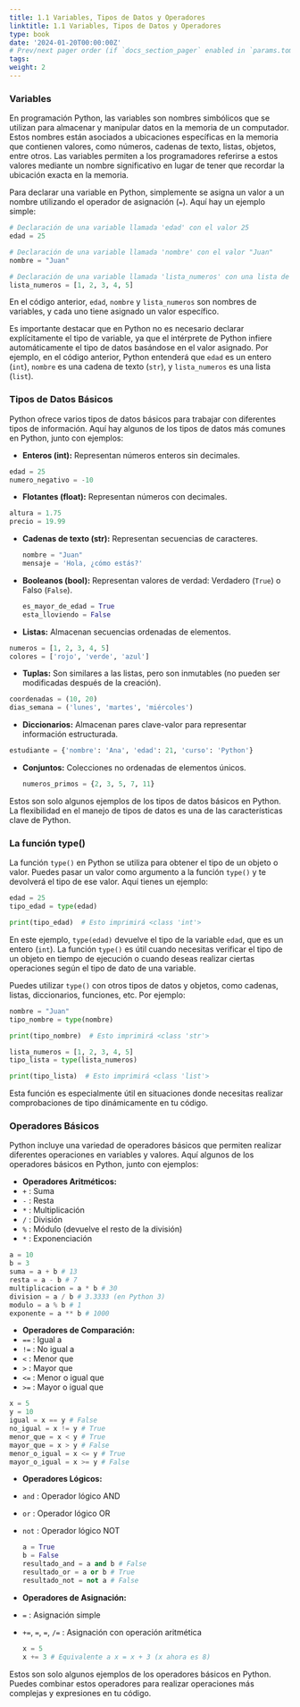 ```yaml
---
title: 1.1 Variables, Tipos de Datos y Operadores
linktitle: 1.1 Variables, Tipos de Datos y Operadores
type: book
date: '2024-01-20T00:00:00Z'
# Prev/next pager order (if `docs_section_pager` enabled in `params.toml`)
tags: 
weight: 2
---
```


### **Variables**

En programación Python, las variables son nombres simbólicos que se utilizan para almacenar y manipular datos en la memoria de un computador. Estos nombres están asociados a ubicaciones específicas en la memoria que contienen valores, como números, cadenas de texto, listas, objetos, entre otros. Las variables permiten a los programadores referirse a estos valores mediante un nombre significativo en lugar de tener que recordar la ubicación exacta en la memoria.

Para declarar una variable en Python, simplemente se asigna un valor a un nombre utilizando el operador de asignación (`=`). Aquí hay un ejemplo simple:

```python
# Declaración de una variable llamada 'edad' con el valor 25
edad = 25

# Declaración de una variable llamada 'nombre' con el valor "Juan"
nombre = "Juan"

# Declaración de una variable llamada 'lista_numeros' con una lista de números
lista_numeros = [1, 2, 3, 4, 5]

```

En el código anterior, `edad`, `nombre` y `lista_numeros` son nombres de variables, y cada uno tiene asignado un valor específico.

Es importante destacar que en Python no es necesario declarar explícitamente el tipo de variable, ya que el intérprete de Python infiere automáticamente el tipo de datos basándose en el valor asignado. Por ejemplo, en el código anterior, Python entenderá que `edad` es un entero (`int`), `nombre` es una cadena de texto (`str`), y `lista_numeros` es una lista (`list`).

### **Tipos de Datos Básicos**

Python ofrece varios tipos de datos básicos para trabajar con diferentes tipos de información. Aquí hay algunos de los tipos de datos más comunes en Python, junto con ejemplos:

- **Enteros (int):**
Representan números enteros sin decimales.

```python
edad = 25
numero_negativo = -10
```

- **Flotantes (float):**
Representan números con decimales.

```python
altura = 1.75
precio = 19.99
```

- **Cadenas de texto (str):**
Representan secuencias de caracteres.

    ```python
    nombre = "Juan"
    mensaje = 'Hola, ¿cómo estás?'
    ```

- **Booleanos (bool):**
Representan valores de verdad: Verdadero (`True`) o Falso (`False`).

    ```python
    es_mayor_de_edad = True
    esta_lloviendo = False
    ```

- **Listas:**
Almacenan secuencias ordenadas de elementos.

```python
numeros = [1, 2, 3, 4, 5]
colores = ['rojo', 'verde', 'azul']
```

- **Tuplas:**
Son similares a las listas, pero son inmutables (no pueden ser modificadas después de la creación).

```python
coordenadas = (10, 20)
dias_semana = ('lunes', 'martes', 'miércoles')
```

- **Diccionarios:**
Almacenan pares clave-valor para representar información estructurada.

```python
estudiante = {'nombre': 'Ana', 'edad': 21, 'curso': 'Python'}
```

- **Conjuntos:**
Colecciones no ordenadas de elementos únicos.

    ```python
    numeros_primos = {2, 3, 5, 7, 11}
    ```

Estos son solo algunos ejemplos de los tipos de datos básicos en Python. La flexibilidad en el manejo de tipos de datos es una de las características clave de Python.

### **La función type()**

La función `type()` en Python se utiliza para obtener el tipo de un objeto o valor. Puedes pasar un valor como argumento a la función `type()` y te devolverá el tipo de ese valor. Aquí tienes un ejemplo:

```python
edad = 25
tipo_edad = type(edad)

print(tipo_edad)  # Esto imprimirá <class 'int'>
```

En este ejemplo, `type(edad)` devuelve el tipo de la variable `edad`, que es un entero (`int`). La función `type()` es útil cuando necesitas verificar el tipo de un objeto en tiempo de ejecución o cuando deseas realizar ciertas operaciones según el tipo de dato de una variable.

Puedes utilizar `type()` con otros tipos de datos y objetos, como cadenas, listas, diccionarios, funciones, etc. Por ejemplo:

```python
nombre = "Juan"
tipo_nombre = type(nombre)

print(tipo_nombre)  # Esto imprimirá <class 'str'>

lista_numeros = [1, 2, 3, 4, 5]
tipo_lista = type(lista_numeros)

print(tipo_lista)  # Esto imprimirá <class 'list'>
```

Esta función es especialmente útil en situaciones donde necesitas realizar comprobaciones de tipo dinámicamente en tu código.

### **Operadores Básicos**

Python incluye una variedad de operadores básicos que permiten realizar diferentes operaciones en variables y valores. Aquí algunos de los operadores básicos en Python, junto con ejemplos:

- **Operadores Aritméticos:**
- `+` : Suma
- `-` : Resta
- `*` : Multiplicación
- `/` : División
- `%` : Módulo (devuelve el resto de la división)
- `*` : Exponenciación

```python
a = 10
b = 3
suma = a + b # 13
resta = a - b # 7
multiplicacion = a * b # 30
division = a / b # 3.3333 (en Python 3)
modulo = a % b # 1
exponente = a ** b # 1000
```

- **Operadores de Comparación:**
- `==` : Igual a
- `!=` : No igual a
- `<` : Menor que
- `>` : Mayor que
- `<=` : Menor o igual que
- `>=` : Mayor o igual que

```python
x = 5
y = 10
igual = x == y # False
no_igual = x != y # True
menor_que = x < y # True
mayor_que = x > y # False
menor_o_igual = x <= y # True
mayor_o_igual = x >= y # False
```

- **Operadores Lógicos:**
- `and` : Operador lógico AND
- `or` : Operador lógico OR
- `not` : Operador lógico NOT

    ```python
    a = True
    b = False
    resultado_and = a and b # False
    resultado_or = a or b # True
    resultado_not = not a # False
    ```

- **Operadores de Asignación:**
- `=` : Asignación simple
- `+=`, `=`, `=`, `/=` : Asignación con operación aritmética

    ```python
    x = 5
    x += 3 # Equivalente a x = x + 3 (x ahora es 8)
    ```

Estos son solo algunos ejemplos de los operadores básicos en Python. Puedes combinar estos operadores para realizar operaciones más complejas y expresiones en tu código.
